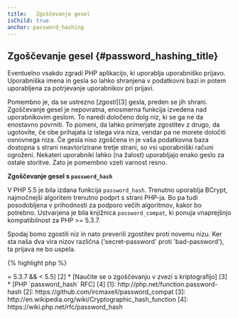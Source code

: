```yaml
---
title:   Zgoščevanje gesel
isChild: true
anchor: password_hashing
---
```


## Zgoščevanje gesel {#password_hashing_title}

Eventuelno vsakdo zgradi PHP aplikacijo, ki uporablja uporabniško prijavo. Uporabniška imena in gesla so lahko shranjena v podatkovni bazi in potem uporabljena za potrjevanje
uporabnikov pri prijavi.

Pomembno je, da se ustrezno [_zgosti_][3] gesla, preden se jih shrani. Zgoščevanje gesel je nepovratna, enosmerna funkcija izvedena nad uporabnikovim geslom. To naredi
določeno dolg niz, ki se ga ne da enostavno povrniti. To pomeni, da lahko primerjate zgostitev z drugo, da ugotovite, če obe prihajata iz istega vira niza, vendar pa ne morete
določiti osnovnega niza. Če gesla niso zgoščena in je vaša podatkovna baza dostopna s strani neavtorizirane tretje strani, so vsi uporabniški računi ogroženi. Nekateri uporabniki
lahko (na žalost) uporabljajo enako geslo za ostale storitve. Zato je pomembno vzeti varnost resno.

**Zgoščevanje gesel s `password_hash`**

V PHP 5.5 je bila izdana funkcija `password_hash`. Trenutno uporablja BCrypt, najmočnejši algoritem trenutno podprt s strani PHP-ja. Bo pa tudi posodobljena v prihodnosti za podporo večih
algoritmov, kakor bo potrebno. Ustvarjena je bila knjižnica `password_compat`, ki ponuja vnaprejšnjo kompatibilnost za PHP >= 5.3.7.

Spodaj bomo zgostili niz in nato preverili zgostitev proti novemu nizu. Ker sta naša dva vira nizov različna ('secret-password' proti 'bad-password'), ta prijava ne bo uspela.

{% highlight php %}
<?php

require 'password.php';

$passwordHash = password_hash('secret-password', PASSWORD_DEFAULT);

if (password_verify('bad-password', $passwordHash)) {
    // Correct Password
} else {
    // Wrong password
}
{% endhighlight %}



* [Naučite se o `password_hash`] [1]
* [`password_compat` za PHP  >= 5.3.7 && < 5.5] [2]
* [Naučite se o zgoščevanju v zvezi s kriptografijo] [3]
* [PHP `password_hash` RFC] [4]

[1]: http://php.net/function.password-hash
[2]: https://github.com/ircmaxell/password_compat
[3]: http://en.wikipedia.org/wiki/Cryptographic_hash_function
[4]: https://wiki.php.net/rfc/password_hash
